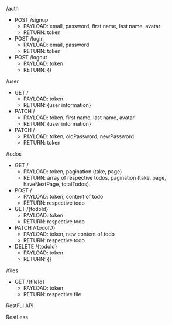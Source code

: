 /auth
- POST /signup
    - PAYLOAD: email, password, first name, last name, avatar
    - RETURN: token
- POST /login
    - PAYLOAD: email, password
    - RETURN: token
- POST /logout
    - PAYLOAD: token
    - RETURN: {}

/user
- GET /
    - PAYLOAD: token
    - RETURN: {user information}
- PATCH /
    - PAYLOAD: token, first name, last name, avatar
    - RETURN: {user information}
- PATCH /
    - PAYLOAD: token, oldPassword, newPassword
    - RETURN: token

/todos
- GET /
    - PAYLOAD: token, pagination (take, page)
    - RETURN: array of respective todos, pagination (take, page, haveNextPage, totalTodos).
- POST /
    - PAYLOAD: token, content of todo
    - RETURN: respective todo
- GET /{todoId}
    - PAYLOAD: token
    - RETURN: respective todo
- PATCH /{todoID}
    - PAYLOAD: token, new content of todo
    - RETURN: respective todo
- DELETE /{todoId}
    - PAYLOAD: token
    - RETURN: {}

/files
- GET /{fileId}
    - PAYLOAD: token
    - RETURN: respective file


RestFul API

RestLess
    